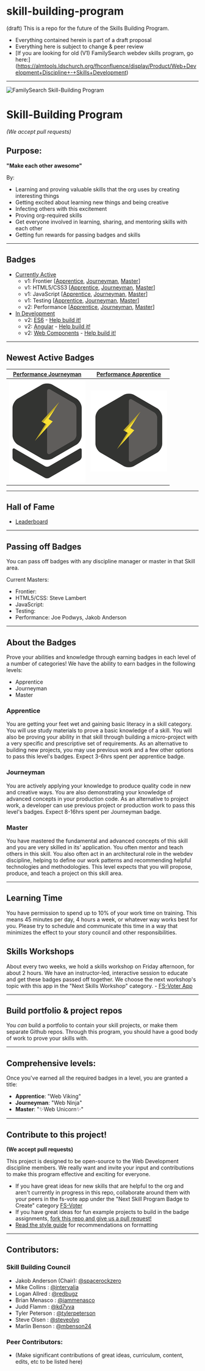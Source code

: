 skill-building-program
======================

(draft) This is a repo for the future of the Skills Building Program.

- Everything contained herein is part of a draft proposal
- Everything here is subject to change & peer review
- [If you are looking for old (V1) FamilySearch webdev skills program, go here:] (https://almtools.ldschurch.org/fhconfluence/display/Product/Web+Development+Discipline+-+Skills+Development)


-----


![FamilySearch Skill-Building Program](https://edge.fscdn.org/assets/img/theme-engage/assets/images/tree-logotype-1x-94806fd4d3214ea1ab7ce7eac7310d2c.png "FamilySearch Skill-Building Program")

# Skill-Building Program
*(We accept pull requests)*

## Purpose:
**"Make each other awesome"**

By:

  - Learning and proving valuable skills that the org uses by creating
interesting things
  - Getting excited about learning new things and being creative
  - Infecting others with this excitement
  - Proving org-required skills
  - Get everyone involved in learning, sharing, and mentoring skills with each
other
  - Getting fun rewards for passing badges and skills


-----


## Badges
- [Currently Active](badges-active/ "Currently Active Badges")
  - v1: Frontier 
  [[Apprentice](https://almtools.ldschurch.org/fhconfluence/display/Product/Web+Development+Discipline+-+Frontier+Skill#WebDevelopmentDiscipline-FrontierSkill-Apprentice), 
  [Journeyman](https://almtools.ldschurch.org/fhconfluence/display/Product/Web+Development+Discipline+-+Frontier+Skill#WebDevelopmentDiscipline-FrontierSkill-Journeyman), 
  [Master](https://almtools.ldschurch.org/fhconfluence/display/Product/Web+Development+Discipline+-+Frontier+Skill#WebDevelopmentDiscipline-FrontierSkill-Master)]
  - v1: HTML5/CSS3 
  [[Apprentice](https://almtools.ldschurch.org/fhconfluence/pages/viewpage.action?pageId=14006236#WebDevelopmentDiscipline-HTML5/CSS3Skill-Apprentice#WebDevelopmentDiscipline-HTML5/CSS3Skill-Apprentice), 
  [Journeyman](https://almtools.ldschurch.org/fhconfluence/pages/viewpage.action?pageId=14006236#WebDevelopmentDiscipline-HTML5/CSS3Skill-Journeyman), 
  [Master](https://almtools.ldschurch.org/fhconfluence/pages/viewpage.action?pageId=14006236#WebDevelopmentDiscipline-HTML5/CSS3Skill-Master)]
  - v1: JavaScript
  [[Apprentice](https://almtools.ldschurch.org/fhconfluence/display/Product/Web+Development+Discipline+-+JavaScript+Skill#WebDevelopmentDiscipline-JavaScriptSkill-Apprentice), 
  [Journeyman](https://almtools.ldschurch.org/fhconfluence/display/Product/Web+Development+Discipline+-+JavaScript+Skill#WebDevelopmentDiscipline-JavaScriptSkill-Journeyman), 
  [Master](https://almtools.ldschurch.org/fhconfluence/display/Product/Web+Development+Discipline+-+JavaScript+Skill#WebDevelopmentDiscipline-JavaScriptSkill-Master)]
  - v1: Testing
  [[Apprentice](https://almtools.ldschurch.org/fhconfluence/pages/viewpage.action?pageId=14006267#WebDevelopmentDiscipline-Testing/PerformanceSkill-Apprentice), 
  [Journeyman](https://almtools.ldschurch.org/fhconfluence/pages/viewpage.action?pageId=14006267#WebDevelopmentDiscipline-Testing/PerformanceSkill-Journeyman), 
  [Master](https://almtools.ldschurch.org/fhconfluence/pages/viewpage.action?pageId=14006267#WebDevelopmentDiscipline-Testing/PerformanceSkill-Master)]
  - v2: Performance
  [[Apprentice](badges-active/performance/apprentice.md), 
  [Journeyman](badges-active/performance/journeyman.md), 
  [Master](badges-active/performance/master.md)]
- [In Development](badges-in-development/ "Badges in development")
  - v2: [ES6](badges-in-development/es6) - [Help build it!](https://github.com/fs-webdev/skill-building-program/issues/23)
  - v2: [Angular](badges-in-development/angular) - [Help build it!](https://github.com/fs-webdev/skill-building-program/issues/24)
  - v2: [Web Components](badges-in-development/webcomponents) - [Help build it!](https://github.com/fs-webdev/skill-building-program/issues/25)


-----
<!-- Insert newest badges into table below. Newest on left, up to 5 at once -->
## Newest Active Badges
[Performance Journeyman](badges-active/performance/journeyman.md) | [Performance Apprentice](badges-active/performance/apprentice.md)
----------------------------------------------------------------- | -----------------------------------------------------------------
![Performance Journeyman Badge Image](img/badges/perf-journeyman-md.png "Performance Apprentice Badge Image") | ![Performance Apprentice Badge Image](img/badges/perf-apprentice-md.png "Performance Apprentice Badge Image")


-----


## Hall of Fame
- [Leaderboard](hall-of-fame.md "Hall of Fame Leaderboard")


-----

## Passing off Badges
You can pass off badges with any discipline manager or master in that Skill area.

Current Masters:
- Frontier:
- HTML5/CSS: Steve Lambert
- JavaScript:
- Testing:
- Performance: Joe Podwys, Jakob Anderson


-----


## About the Badges

Prove your abilities and knowledge through earning badges in each level of a
number of categories!
We have the ability to earn badges in the following levels:

- Apprentice
- Journeyman
- Master

### Apprentice
You are getting your feet wet and gaining basic literacy in a skill category. You will use study materials to prove a basic knowledge of a skill. You will also be proving your ability in that skill through building a micro-project with a very specific and prescriptive set of requirements. As an alternative to building new projects, you may use previous work and a few other options to pass this level's badges. Expect 3-6hrs spent per apprentice badge.

### Journeyman
You are actively applying your knowledge to produce quality code in new and creative ways. You are also demonstrating your knowledge of advanced concepts in your production code. As an alternative to project work, a developer can use previous project or production work to pass this level's badges. Expect 8-16hrs spent per Journeyman badge.

### Master
You have mastered the fundamental and advanced concepts of this skill and you are very skilled in its' application. You often mentor and teach others in this skill. You also often act in an architectural role in the webdev discipline, helping to define our work patterns and recommending helpful technologies and methodologies. This level expects that you will propose, produce, and teach a project on this skill area.


-----


## Learning Time
You have permission to spend up to 10% of your work time on training. This means 45 minutes per day, 4 hours a week, or whatever way works best for you. Please try to schedule and communicate this time in a way that minimizes the effect to your story council and other responsibilities.


## Skills Workshops
About every two weeks, we hold a skills workshop on Friday afternoon, for about 2 hours. We have an instructor-led, interactive session to educate and get these badges passed off together. We choose the next workshop's topic with this app in the "Next Skills Workshop" category. - [FS-Voter App](http://fs-vote.meteor.com/category/skill-program-workshop)

-----


## Build portfolio & project repos
You *can* build a portfolio to contain your skill projects, or make them separate Github repos. Through this program, you should have a good body of work to prove your skills with.


-----


## Comprehensive levels:
Once you've earned all the required badges in a level, you are granted a title:

- **Apprentice**: "Web Viking"
- **Journeyman**: "Web Ninja"
- **Master**:     ":sparkles:Web Unicorn:sparkles:"


-----

## Contribute to this project!
**(We accept pull requests)**

This project is designed to be open-source to the Web Development discipline
members. We really want and invite your input and contributions to make this
program effective and exciting for everyone.

- If you have great ideas for new
skills that are helpful to the org and aren't currently in progress in this
repo, collaborate around them with your peers in the fs-vote app under the "Next Skill Program Badge to Create" category [FS-Voter](http://fs-vote.meteor.com/category/next-skill-program-badge-to-create)
- If you have great ideas for fun example projects to build in the badge
assignments, [fork this repo and give us a pull request!](https://github.com/fs-webdev/skill-building-program/fork "Fork this repo")
- [Read the style guide](style-guide.md "Style Guide") for recommendations on formatting


-----


## Contributors:

### Skill Building Council
- Jakob Anderson (Chair): [@spacerockzero](https://github.com/spacerockzero)
- Mike Collins : [@intervalia](https://github.com/intervalia)
- Logan Allred : [@redbugz](https://github.com/redbugz)
- Brian Menasco : [@iammenasco](https://github.com/iammenasco)
- Judd Flamm : [@kd7yva](https://github.com/kd7yva)
- Tyler Peterson : [@tylerpeterson](https://github.com/tylerpeterson)
- Steve Olsen : [@steveolyo](https://github.com/steveolyo)
- Marlin Benson : [@mbenson24](https://github.com/mbenson24)

### Peer Contributors:
- (Make significant contributions of great ideas, curriculum, content, edits,
etc to be listed here)
